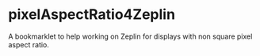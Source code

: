 # pixelAspectRatio4Zeplin
A bookmarklet to help working on Zeplin for displays with non square pixel aspect ratio.
